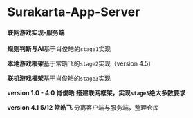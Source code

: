 # Surakarta-App-Server

#### 联网游戏实现-服务端

**规则判断与AI**基于肖俊皓的`stage1`实现

**本地游戏框架**基于常皓飞的`stage2`实现（version 4.5）

**联机游戏框架**基于肖俊皓的`stage3`实现



**version 1.0 - 4.0  肖俊皓**  **搭建联网框架，实现`stage3`绝大多数要求**

**version 4.1  5/12  常皓飞**  分离客户端与服务端，整理仓库
